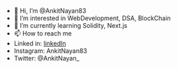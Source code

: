 - 👋 Hi, I’m @AnkitNayan83
- 👀 I’m interested in WebDevelopment, DSA, BlockChain
- 🌱 I’m currently learning Solidity, Next.js
- 📫 How to reach me 
-    Linked in: [linkedIn](https://www.linkedin.com/in/ankit-nayan-816337221/)
-    Instagram: AnkitNayan83
-    Twitter: @AnkitNayan_

<!---
AnkitNayan83/AnkitNayan83 is a ✨ special ✨ repository because its `README.md` (this file) appears on your GitHub profile.
You can click the Preview link to take a look at your changes.
--->
